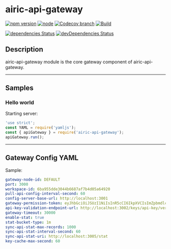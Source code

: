 # airic-api-gateway

[![npm version](https://img.shields.io/npm/v/airic-api-gateway.svg)](https://www.npmjs.com/package/airic-api-gateway)
[![node](https://img.shields.io/node/v/airic-api-gateway.svg)](https://www.npmjs.com/package/airic-api-gateway)
[![Codecov branch](https://img.shields.io/codecov/c/github/airicyu/airic-api-gateway/master.svg)](https://codecov.io/gh/airicyu/airic-api-gateway)
[![Build](https://travis-ci.org/airicyu/airic-api-gateway.svg?branch=master)](https://travis-ci.org/airicyu/airic-api-gateway)

[![dependencies Status](https://david-dm.org/airicyu/airic-api-gateway/status.svg)](https://david-dm.org/airicyu/airic-api-gateway)
[![devDependencies Status](https://david-dm.org/airicyu/airic-api-gateway/dev-status.svg)](https://david-dm.org/airicyu/airic-api-gateway?type=dev)

## Description

airic-api-gateway module is the core gateway component of airic-api-gateway.

------------------------

## Samples

### Hello world

Starting server:

```javascript
'use strict';
const YAML = require('yamljs');
const { apiGateway } = require('airic-api-gateway');
apiGateway.run();
```

------------------------

## Gateway Config YAML

Sample:
```yaml
gateway-node-id: DEFAULT
port: 3000
workspace-id: 6ba955dde3044b6687af7b4d05a64920
pull-api-config-interval-second: 60
config-server-base-url: http://localhost:3001
gateway-permission-token: eyJhbGciOiJSUzI1NiIsInR5cCI6IkpXVCIsImZpbmdlcnByaW50IjoiZmI6OWM6Yzc6NzQ6NjQ6Y2I6YzM6Mzk6ZWM6MTg6ZmQ6Njk6OTk6ZTk6YWY6MjYifQ.eyJ0b2tlbi10eXBlIjoiaWRlbnRpdHkiLCJzdWItdHlwZSI6IndvcmtzcGFjZSIsInN1YiI6IjZiYTk1NWRkZTMwNDRiNjY4N2FmN2I0ZDA1YTY0OTIwIiwidmVyIjoiMSIsInN0YXRlIjpudWxsLCJpYXQiOjE1MTAyNDM4NTV9.c0uR3XpF6f69PK9avsN6FXKTcDx09T93wxJGfKwROte5S22v0LQEv_xGoFJnsyq542cjClKFNPVmq-LXopinIby7R3qNTexbBymSuguD1BZmzdpP6E4Kx7O_T0YZhbbihA5TLB395wkrQ-x-KnKs8nN2mMWzYPGo5S9d5_GoI7qOHS73wL7p8jogQb78oVFLDOkH8BghZn2RG2caoSO_HB1EX4QFoHwiPIZUJFc4Yui7dTluEA4xQ3pRAZUQWNHB1Q-Ome5PIvlWjLHT-nL7-FVUPTiCIdgKDwORLfPvRuK2dqzmdpAzU-5XBn6T3QxMDHY60uEiN1jnH03WI8rvbA
api-key-validation-endpoint-url: http://localhost:3002/keys/api-key/verification
gateway-timeout: 30000
enable-stat: true
stat-bucket-type: 1m
sync-api-stat-max-records: 1000
sync-api-stat-interval-second: 60
sync-api-stat-uri: http://localhost:3005/stat
key-cache-max-second: 60
```